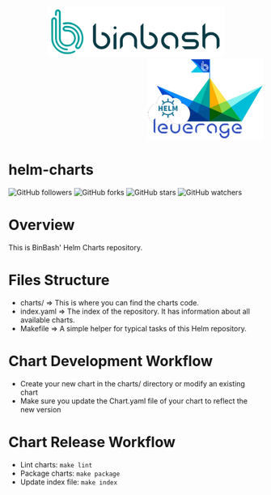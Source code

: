 <div align="center">
    <img src="https://raw.githubusercontent.com/binbashar/helm-charts/master/figures/binbash.png" alt="drawing" width="350"/>
</div>
<div align="right">
  <img src="https://raw.githubusercontent.com/binbashar/helm-charts/master/figures/binbash-leverage-helm.png" alt="leverage" width="230"/>
</div>

# helm-charts

![GitHub followers](https://img.shields.io/github/followers/binbashar.svg?style=social)
![GitHub forks](https://img.shields.io/github/forks/binbashar/helm-charts.svg?style=social)
![GitHub stars](https://img.shields.io/github/stars/binbashar/helm-charts.svg?style=social)
![GitHub watchers](https://img.shields.io/github/watchers/binbashar/helm-charts.svg?style=social)

# Overview
This is BinBash' Helm Charts repository.

# Files Structure
* charts/         => This is where you can find the charts code.
* index.yaml      => The index of the repository. It has information about all available charts.
* Makefile        => A simple helper for typical tasks of this Helm repository.

# Chart Development Workflow
* Create your new chart in the charts/ directory or modify an existing chart
* Make sure you update the Chart.yaml file of your chart to reflect the new version

# Chart Release Workflow
* Lint charts: `make lint`
* Package charts: `make package`
* Update index file: `make index`
